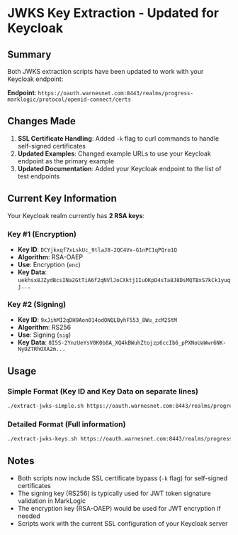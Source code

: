 # JWKS Key Extraction - Updated for Keycloak

## Summary

Both JWKS extraction scripts have been updated to work with your Keycloak endpoint:

**Endpoint**: `https://oauth.warnesnet.com:8443/realms/progress-marklogic/protocol/openid-connect/certs`

## Changes Made

1. **SSL Certificate Handling**: Added `-k` flag to curl commands to handle self-signed certificates
2. **Updated Examples**: Changed example URLs to use your Keycloak endpoint as the primary example
3. **Updated Documentation**: Added your Keycloak endpoint to the list of test endpoints

## Current Key Information

Your Keycloak realm currently has **2 RSA keys**:

### Key #1 (Encryption)
- **Key ID**: `DCYjkxqf7xLskUc_9tlaJ8-2QC4Vx-G1nPC1qPQro1Q`
- **Algorithm**: RSA-OAEP
- **Use**: Encryption (`enc`)
- **Key Data**: `uekhsx8JZydBcsINa2GtTiA6f2qNVlJoCXktjIIuOKpD4sTa8J8DsMQTBxS7kCk1yuqj...`

### Key #2 (Signing)
- **Key ID**: `9xJihMI2qDH9Aon014odONQLByhF553_8Wu_zcM2StM`
- **Algorithm**: RS256
- **Use**: Signing (`sig`)
- **Key Data**: `8I5S-2YnzUeYsV0K0b8A_XQ4kBWuhZtojzp6ccIb6_pPXNoUaWwr6NK-NyOZTRhOXA2m...`

## Usage

### Simple Format (Key ID and Key Data on separate lines)
```bash
./extract-jwks-simple.sh https://oauth.warnesnet.com:8443/realms/progress-marklogic/protocol/openid-connect/certs
```

### Detailed Format (Full information)
```bash
./extract-jwks-keys.sh https://oauth.warnesnet.com:8443/realms/progress-marklogic/protocol/openid-connect/certs
```

## Notes

- Both scripts now include SSL certificate bypass (`-k` flag) for self-signed certificates
- The signing key (RS256) is typically used for JWT token signature validation in MarkLogic
- The encryption key (RSA-OAEP) would be used for JWT encryption if needed
- Scripts work with the current SSL configuration of your Keycloak server